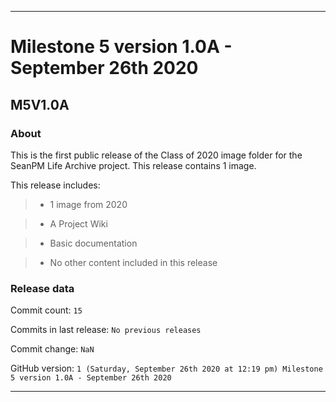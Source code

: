 
***

# Milestone 5 version 1.0A - September 26th 2020

## M5V1.0A

### About

This is the first public release of the Class of 2020 image folder for the SeanPM Life Archive project. This release contains 1 image.

This release includes:

> * 1 image from 2020

> * A Project Wiki

> * Basic documentation

> * No other content included in this release

### Release data

Commit count: `15`

Commits in last release: `No previous releases`

Commit change: `NaN`

GitHub version: `1 (Saturday, September 26th 2020 at 12:19 pm) Milestone 5 version 1.0A - September 26th 2020`

***
